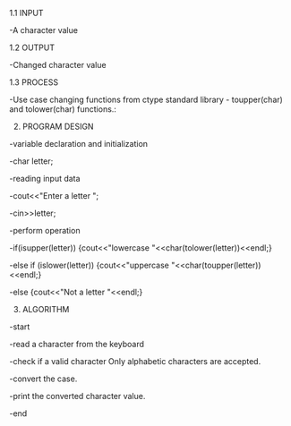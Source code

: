 1.1 INPUT

-A character value

1.2 OUTPUT

-Changed character value

1.3 PROCESS

-Use case changing functions from ctype standard library - toupper(char) and tolower(char) functions.:

2. PROGRAM DESIGN

-variable declaration and initialization 

-char letter;

-reading input data

-cout<<"Enter a letter ";

-cin>>letter;

-perform operation 

-if(isupper(letter)) {cout<<"lowercase "<<char(tolower(letter))<<endl;}

-else if (islower(letter)) {cout<<"uppercase "<<char(toupper(letter))<<endl;}

-else {cout<<"Not a letter "<<endl;}

3. ALGORITHM

-start

-read a character from the keyboard

-check if a valid character Only alphabetic characters are accepted.

-convert the case.

-print the converted character value.

-end



